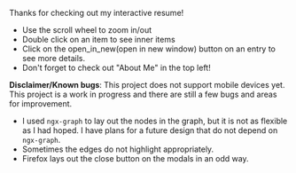 Thanks for checking out my interactive resume!
* Use the scroll wheel to zoom in/out
* Double click on an item to see inner items
* Click on the <span class="material-symbols-outlined">open_in_new</span>(open in new window) button on an entry to see more details.
* Don't forget to check out "About Me" in the top left!

**Disclaimer/Known bugs**: This project does not support mobile devices yet. This project is a work in progress and there are still a few bugs and areas for improvement.
* I used `ngx-graph` to lay out the nodes in the graph, but it is not as flexible as I had hoped. I have plans for a future design that do not depend on `ngx-graph`.
* Sometimes the edges do not highlight appropriately.
* Firefox lays out the close button on the modals in an odd way.
